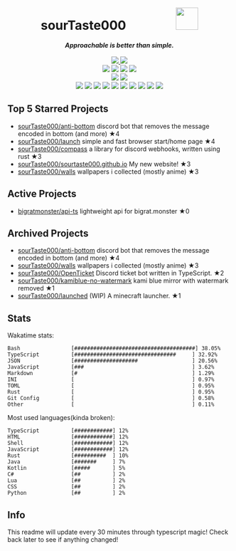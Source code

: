 <!-- deno-fmt-ignore-file -->
<h1 align="center">sourTaste000&emsp;&emsp;&emsp;&emsp;<img src="https://avatars.githubusercontent.com/u/47074495" width="50px"></h1>
<div align="center">
  <b><i>Approachable is better than simple.</i></b>
  <br />
  <br />
  <a href="https://heartbeat.sourtaste000.dev">
    <img src="https://img.shields.io/badge/dynamic/json?color=f4d3d5&label=Last%20seen&query=last_beat_formatted&suffix=%20ago&url=https%3A%2F%2Fheartbeat.sourtaste000.dev%2Fapi%2Fstats" />
  </a>
  <img src="https://img.shields.io/badge/Discord-sourTaste000%232391-ffcee0?labelColor=4c566a&logo=Discord" />
  <br />
  <img src="https://img.shields.io/badge/-Vim-%23ffc9e5?logo=Vim&labelColor=4c566a" />
  <img src="https://img.shields.io/badge/-CLion-%23ffd3da?logo=CLion&labelColor=4c566a" />
  <img src="https://img.shields.io/badge/-IntellJ IDEA-%23ec91d8?logo=IntelliJIDEA&labelColor=4c566a" />
  <img src="https://img.shields.io/badge/-Visual Studio Code-%23ffbeef?logo=VisualStudioCode&labelColor=4c566a" />
  <br />
  <img src="https://img.shields.io/badge/-macOS-%23e9d3d0?logo=macOS&labelColor=4c566a" />
  <img src="https://img.shields.io/badge/-Linux-%23f69ee1?logo=Linux&labelColor=4c566a" />
  <br />
<img src="https://img.shields.io/badge/-TypeScript-ece4db" />
<img src="https://img.shields.io/badge/-HTML-ffd7ba" />
<img src="https://img.shields.io/badge/-Rust-fec5bb" />
<img src="https://img.shields.io/badge/-other-fcd5ce" />
<img src="https://img.shields.io/badge/-Shell-fae1dd" />
<img src="https://img.shields.io/badge/-Kotlin-fec89a" />
<img src="https://img.shields.io/badge/-Java-ffe5d9" />
<img src="https://img.shields.io/badge/-Swift-d8e2dc" />
<img src="https://img.shields.io/badge/-JavaScript-e8e8e4" />
<img src="https://img.shields.io/badge/-CSS-f8edeb" />
  <br />
</div>

## Top 5 Starred Projects

- [sourTaste000/anti-bottom](https://github.com/sourTaste000/anti-bottom) discord bot that removes the message encoded in bottom (and more) ★4
- [sourTaste000/launch](https://github.com/sourTaste000/launch) simple and fast browser start/home page ★4
- [sourTaste000/compass](https://github.com/sourTaste000/compass) a library for discord webhooks, written using rust ★3
- [sourTaste000/sourtaste000.github.io](https://github.com/sourTaste000/sourtaste000.github.io) My new website! ★3
- [sourTaste000/walls](https://github.com/sourTaste000/walls) wallpapers i collected (mostly anime) ★3

## Active Projects

- [bigratmonster/api-ts](https://github.com/bigratmonster/api-ts) lightweight api for bigrat.monster ★0

## Archived Projects

- [sourTaste000/anti-bottom](https://github.com/sourTaste000/anti-bottom) discord bot that removes the message encoded in bottom (and more) ★4
- [sourTaste000/walls](https://github.com/sourTaste000/walls) wallpapers i collected (mostly anime) ★3
- [sourTaste000/OpenTicket](https://github.com/sourTaste000/OpenTicket) Discord ticket bot written in TypeScript. ★2
- [sourTaste000/kamiblue-no-watermark](https://github.com/sourTaste000/kamiblue-no-watermark) kami blue mirror with watermark removed ★1
- [sourTaste000/launched](https://github.com/sourTaste000/launched) (WIP) A minecraft launcher. ★1

## Stats

Wakatime stats:
```
Bash                [######################################] 38.05%
TypeScript          [################################     ] 32.92%
JSON                [####################                 ] 20.56%
JavaScript          [###                                  ] 3.62%
Markdown            [#                                    ] 1.29%
INI                 [                                     ] 0.97%
TOML                [                                     ] 0.95%
Rust                [                                     ] 0.95%
Git Config          [                                     ] 0.58%
Other               [                                     ] 0.11%
```

Most used languages(kinda broken):
```
TypeScript          [############] 12%
HTML                [############] 12%
Shell               [############] 12%
JavaScript          [############] 12%
Rust                [##########  ] 10%
Java                [#######     ] 7%
Kotlin              [#####       ] 5%
C#                  [##          ] 2%
Lua                 [##          ] 2%
CSS                 [##          ] 2%
Python              [##          ] 2%
```

## Info

This readme will update every 30 minutes through typescript magic! Check back later to see if anything changed!
